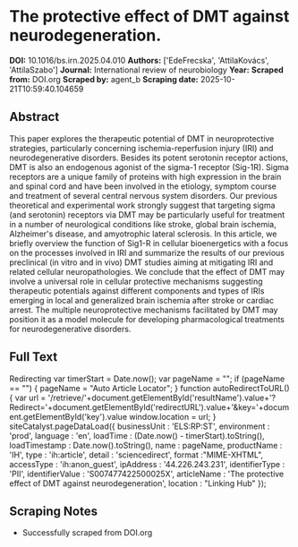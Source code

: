 # The protective effect of DMT against neurodegeneration.

**DOI:** 10.1016/bs.irn.2025.04.010
**Authors:** ['EdeFrecska', 'AttilaKovács', 'AttilaSzabo']
**Journal:** International review of neurobiology
**Year:** 
**Scraped from:** DOI.org
**Scraped by:** agent_b
**Scraping date:** 2025-10-21T10:59:40.104659

## Abstract

This paper explores the therapeutic potential of DMT in neuroprotective strategies, particularly concerning ischemia-reperfusion injury (IRI) and neurodegenerative disorders. Besides its potent serotonin receptor actions, DMT is also an endogenous agonist of the sigma-1 receptor (Sig-1R). Sigma receptors are a unique family of proteins with high expression in the brain and spinal cord and have been involved in the etiology, symptom course and treatment of several central nervous system disorders. Our previous theoretical and experimental work strongly suggest that targeting sigma (and serotonin) receptors via DMT may be particularly useful for treatment in a number of neurological conditions like stroke, global brain ischemia, Alzheimer's disease, and amyotrophic lateral sclerosis. In this article, we briefly overview the function of Sig1-R in cellular bioenergetics with a focus on the processes involved in IRI and summarize the results of our previous preclinical (in vitro and in vivo) DMT studies aiming at mitigating IRI and related cellular neuropathologies. We conclude that the effect of DMT may involve a universal role in cellular protective mechanisms suggesting therapeutic potentials against different components and types of IRIs emerging in local and generalized brain ischemia after stroke or cardiac arrest. The multiple neuroprotective mechanisms facilitated by DMT may position it as a model molecule for developing pharmacological treatments for neurodegenerative disorders.

## Full Text

Redirecting var timerStart = Date.now(); var pageName = ""; if (pageName == "") { pageName = "Auto Article Locator"; } function autoRedirectToURL() { var url = '/retrieve/'+document.getElementById('resultName').value+'?Redirect='+document.getElementById('redirectURL').value+'&key='+document.getElementById('key').value window.location = url; } siteCatalyst.pageDataLoad({ businessUnit : 'ELS:RP:ST', environment : 'prod', language : 'en', loadTime : (Date.now() - timerStart).toString(), loadTimestamp : Date.now().toString(), name : pageName, productName : 'IH', type : 'ih:article', detail : 'sciencedirect', format :"MIME-XHTML", accessType : 'ih:anon_guest', ipAddress : '44.226.243.231', identifierType : 'PII', identifierValue : 'S007477422500025X', articleName : 'The protective effect of DMT against neurodegeneration', location : "Linking Hub" });

## Scraping Notes

- Successfully scraped from DOI.org
